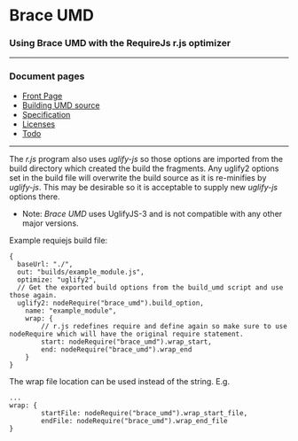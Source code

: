 
# Brace UMD
### Using Brace UMD with the RequireJs r.js optimizer

------

### Document pages
* [Front Page](https://github.com/restarian/brace_umd/blob/master/README.md)
* [Building UMD source](https://github.com/restarian/brace_umd/blob/master/doc/build.md)
* [Specification](https://github.com/restarian/brace_umd/blob/master/doc/specification.md)
* [Licenses](https://github.com/restarian/brace_umd/blob/master/doc/license.md)
* [Todo](https://github.com/restarian/brace_umd/blob/master/doc/todo.md)

----

The *r.js* program also uses *uglify-js* so those options are imported from the build directory which created the build the fragments. Any uglify2 options set in the build file will overwrite the build source as it is re-minifies by *uglify-js*. This may be desirable so it is acceptable to supply new *uglify-js* options there.
  * Note: *Brace UMD* uses UglifyJS-3 and is not compatible with any other major versions.

Example requiejs build file:

    {
      baseUrl: "./",
      out: "builds/example_module.js",
      optimize: "uglify2",
      // Get the exported build options from the build_umd script and use those again.
      uglify2: nodeRequire("brace_umd").build_option,
    	name: "example_module",
    	wrap: {
    		// r.js redefines require and define again so make sure to use nodeRequire which will have the original require statement.
    		start: nodeRequire("brace_umd").wrap_start,
    		end: nodeRequire("brace_umd").wrap_end
    	}
    }

The wrap file location can be used instead of the string. E.g.

    ...
    wrap: {
    		startFile: nodeRequire("brace_umd").wrap_start_file,
    		endFile: nodeRequire("brace_umd").wrap_end_file
    }
